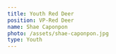 ```yaml
---
title: Youth Red Deer
position: VP-Red Deer
name: Shae Caponpon
photo: /assets/shae-caponpon.jpg
type: Youth
---
```


